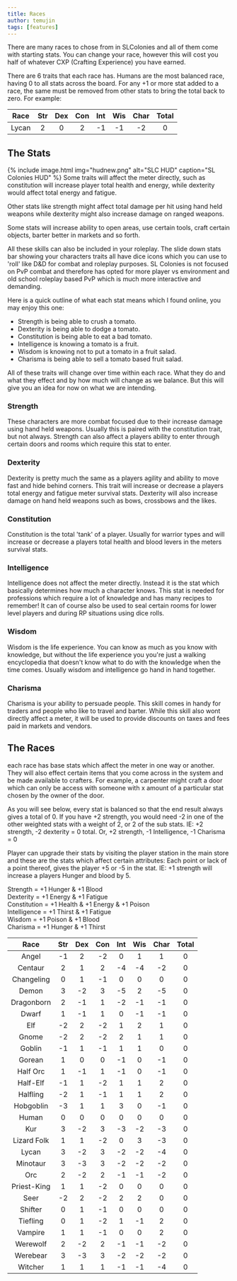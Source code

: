 ```yaml
---
title: Races
author: temujin
tags: [features]
---
```

There are many races to chose from in SLColonies and all of them come with starting stats. You can change your race, however this will cost you half of whatever CXP (Crafting Experience) you have earned. 

There are 6 traits that each race has. Humans are the most balanced race, having 0 to all stats across the board. For any +1 or more stat added to a race, the same must be removed from other stats to bring the total back to zero. For example:

| Race  | Str | Dex | Con | Int | Wis | Char| Total|
|:-----:|:---:|:---:|:---:|:---:|:---:|:---:|:----:|
| Lycan |  2  |  0  |  2  | -1  | -1  | -2  |   0  |

## The Stats
{% include image.html img="hudnew.png" alt="SLC HUD" caption="SL Colonies HUD" %}
Some traits will affect the meter directly, such as constitution will increase player total health and energy, while dexterity would affect total energy and fatigue.

Other stats like strength might affect total damage per hit using hand held weapons while dexterity might also increase damage on ranged weapons.

Some stats will increase ability to open areas, use certain tools, craft certain objects, barter better in markets and so forth.

All these skills can also be included in your roleplay. The slide down stats bar showing your characters traits all have dice icons which you can use to 'roll' like D&D for combat and roleplay purposes. SL Colonies is not focused on PvP combat and therefore has opted for more player vs environment and old school roleplay based PvP which is much more interactive and demanding. 

Here is a quick outline of what each stat means which I found online, you may enjoy this one:

- Strength is being able to crush a tomato.
- Dexterity is being able to dodge a tomato.
- Constitution is being able to eat a bad tomato.
- Intelligence is knowing a tomato is a fruit.
- Wisdom is knowing not to put a tomato in a fruit salad.
- Charisma is being able to sell a tomato based fruit salad.

All of these traits will change over time within each race. What they do and what they effect and by how much will change as we balance. But this will give you an idea for now on what we are intending.

### Strength
These characters are more combat focused due to their increase damage using hand held weapons. Usually this is paired with the constitution trait, but not always. Strength can also affect a players ability to enter through certain doors and rooms which require this stat to enter.

### Dexterity
Dexterity is pretty much the same as a players agility and ability to move fast and hide behind corners. This trait will increase or decrease a players total energy and fatigue meter survival stats. Dexterity will also increase damage on hand held weapons such as bows, crossbows and the likes.

### Constitution
Constitution is the total 'tank' of a player. Usually for warrior types and will increase or decrease a players total health and blood levers in the meters survival stats.

### Intelligence
Intelligence does not affect the meter directly. Instead it is the stat which basically determines how much a character knows. This stat is needed for professions which require a lot of knowledge and has many recipes to remember! It can of course also be used to seal certain rooms for lower level players and during RP situations using dice rolls.

### Wisdom
Wisdom is the life experience. You can know as much as you know with knowledge, but without the life experience you you're just a walking encyclopedia that doesn't know what to do with the knowledge when the time comes. Usually wisdom and intelligence go hand in hand together. 

### Charisma
Charisma is your ability to persuade people. This skill comes in handy for traders and people who like to travel and barter. While this skill also wont directly affect a meter, it will be used to provide discounts on taxes and fees paid in markets and vendors.

## The Races

each race has base stats which affect the meter in one way or another. They will also effect certain items that you come across in the system and be made available to crafters. For example, a carpenter might craft a door which can only be access with someone with x amount of a particular stat chosen by the owner of the door.

As you will see below, every stat is balanced so that the end result always gives a total of 0. If you have +2 strength, you would need -2 in one of the other weighted stats with a weight of 2, or 2 of the sub stats. IE: +2 strength, -2 dexterity = 0 total. Or, +2 strength, -1 Intelligence, -1 Charisma = 0

Player can upgrade their stats by visiting the player station in the main store and these are the stats which affect certain attributes:
Each point or lack of a point thereof, gives the player +5 or -5 in the stat. IE: +1 strength will increase a players Hunger and blood by 5.

Strength = +1 Hunger & +1 Blood<br>
Dexterity = +1 Energy & +1 Fatigue<br>
Constitution = +1 Health & +1 Energy & +1 Poison<br>
Intelligence = +1 Thirst & +1 Fatigue<br>
Wisdom = +1 Poison & +1 Blood<br>
Charisma = +1 Hunger & +1 Thirst

|Race       | Str | Dex | Con | Int | Wis | Char| Total|
|:---------:|:---:|:---:|:---:|:---:|:---:|:---:|:----:|
|Angel      | -1  |  2  | -2  |  0  |  1  |  1  |  0   |
|Centaur    |  2  |  1  |  2  | -4  | -4  | -2  |  0   |
|Changeling |  0  |  1  | -1  |  0  |  0  |  0  |  0   |
|Demon      |  3  | -2  |  3  | -5  |  2  | -5  |  0   |
|Dragonborn |  2  | -1  |  1  | -2  | -1  | -1  |  0   |
|Dwarf      |  1  | -1  |  1  |  0  | -1  | -1  |  0   |
|Elf        | -2  |  2  | -2  |  1  |  2  |  1  |  0   |
|Gnome      | -2  |  2  | -2  |  2  |  1  |  1  |  0   |
|Goblin     | -1  |  1  | -1  |  1  |  1  |  0  |  0   |
|Gorean     |  1  |  0  |  0  | -1  |  0  | -1  |  0   |
|Half Orc   |  1  | -1  |  1  | -1  |  0  | -1  |  0   |
|Half-Elf   | -1  |  1  | -2  |  1  |  1  |  2  |  0   |
|Halfling   | -2  |  1  | -1  |  1  |  1  |  2  |  0   |
|Hobgoblin  | -3  |  1  |  1  |  3  |  0  | -1  |  0   |
|Human      |  0  |  0  |  0  |  0  |  0  |  0  |  0   |
|Kur        |  3  | -2  |  3  | -3  | -2  | -3  |  0   |
|Lizard Folk|  1  |  1  | -2  |  0  |  3  | -3  |  0   |
|Lycan      |  3  | -2  |  3  | -2  | -2  | -4  |  0   |
|Minotaur   |  3  | -3  |  3  | -2  | -2  | -2  |  0   |
|Orc        |  2  | -2  |  2  | -1  | -1  | -2  |  0   |
|Priest-King|  1  |  1  | -2  |  0  |  0  |  0  |  0   |
|Seer       | -2  |  2  | -2  |  2  |  2  |  0  |  0   |
|Shifter    |  0  |  1  | -1  |  0  |  0  |  0  |  0   |
|Tiefling   |  0  |  1  | -2  |  1  | -1  |  2  |  0   |
|Vampire    |  1  |  1  | -1  |  0  |  0  |  2  |  0   |
|Werewolf   |  2  | -2  |  2  | -1  | -1  | -2  |  0   |
|Werebear   |  3  | -3  |  3  | -2  | -2  | -2  |  0   |
|Witcher    |  1  |  1  |  1  | -1  | -1  | -4  |  0   |


